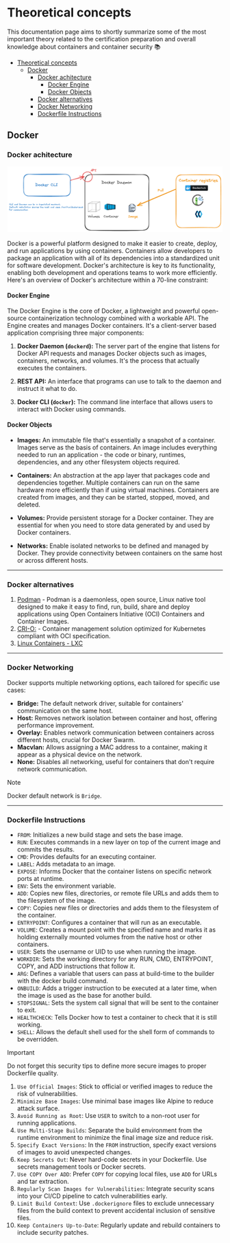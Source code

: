 # Theoretical concepts

This documentation page aims to shortly summarize some of the most important theory related to the certification preparation and overall knowledge about containers and container security 📚

- [Theoretical concepts](#theoretical-concepts)
  - [Docker](#docker)
    - [Docker achitecture](#docker-achitecture)
      - [Docker Engine](#docker-engine)
      - [Docker Objects](#docker-objects)
    - [Docker alternatives](#docker-alternatives)
    - [Docker Networking](#docker-networking)
    - [Dockerfile Instructions](#dockerfile-instructions)

## Docker

### Docker achitecture

![Docker architecture](docs/img/ccse-docker-architecture.png)

Docker is a powerful platform designed to make it easier to create, deploy, and run applications by using containers. Containers allow developers to package an application with all of its dependencies into a standardized unit for software development. Docker's architecture is key to its functionality, enabling both development and operations teams to work more efficiently. Here's an overview of Docker's architecture within a 70-line constraint:

#### Docker Engine

The Docker Engine is the core of Docker, a lightweight and powerful open-source containerization technology combined with a workable API. The Engine creates and manages Docker containers. It's a client-server based application comprising three major components:

1. **Docker Daemon (`dockerd`):** The server part of the engine that listens for Docker API requests and manages Docker objects such as images, containers, networks, and volumes. It's the process that actually executes the containers.

2. **REST API:** An interface that programs can use to talk to the daemon and instruct it what to do.

3. **Docker CLI (`docker`):** The command line interface that allows users to interact with Docker using commands.

#### Docker Objects

- **Images:** An immutable file that's essentially a snapshot of a container. Images serve as the basis of containers. An image includes everything needed to run an application - the code or binary, runtimes, dependencies, and any other filesystem objects required.

- **Containers:** An abstraction at the app layer that packages code and dependencies together. Multiple containers can run on the same hardware more efficiently than if using virtual machines. Containers are created from images, and they can be started, stopped, moved, and deleted.

- **Volumes:** Provide persistent storage for a Docker container. They are essential for when you need to store data generated by and used by Docker containers.

- **Networks:** Enable isolated networks to be defined and managed by Docker. They provide connectivity between containers on the same host or across different hosts.

---

### Docker alternatives

1. [Podman](https://podman.io/) - Podman is a daemonless, open source, Linux native tool designed to make it easy to find, run, build, share and deploy applications using Open Containers Initiative (OCI) Containers and Container Images.
2. [CRI-O:](https://cri-o.io/) - Container management solution optimized for Kubernetes compliant with OCI specification.
3. [Linux Containers - LXC](https://linuxcontainers.org/lxc/getting-started/)

---

### Docker Networking

Docker supports multiple networking options, each tailored for specific use cases:

- **Bridge:** The default network driver, suitable for containers' communication on the same host.
- **Host:** Removes network isolation between container and host, offering performance improvement.
- **Overlay:** Enables network communication between containers across different hosts, crucial for Docker Swarm.
- **Macvlan:** Allows assigning a MAC address to a container, making it appear as a physical device on the network.
- **None:** Disables all networking, useful for containers that don't require network communication.

> [!NOTE]
> Docker default network is `Bridge`.

---

### Dockerfile Instructions

- `FROM`: Initializes a new build stage and sets the base image.
- `RUN`: Executes commands in a new layer on top of the current image and commits the results.
- `CMD`: Provides defaults for an executing container.
- `LABEL`: Adds metadata to an image.
- `EXPOSE`: Informs Docker that the container listens on specific network ports at runtime.
- `ENV`: Sets the environment variable.
- `ADD`: Copies new files, directories, or remote file URLs and adds them to the filesystem of the image.
- `COPY`: Copies new files or directories and adds them to the filesystem of the container.
- `ENTRYPOINT`: Configures a container that will run as an executable.
- `VOLUME`: Creates a mount point with the specified name and marks it as holding externally mounted volumes from the native host or other containers.
- `USER`: Sets the username or UID to use when running the image.
- `WORKDIR`: Sets the working directory for any RUN, CMD, ENTRYPOINT, COPY, and ADD instructions that follow it.
- `ARG`: Defines a variable that users can pass at build-time to the builder with the docker build command.
- `ONBUILD`: Adds a trigger instruction to be executed at a later time, when the image is used as the base for another build.
- `STOPSIGNAL`: Sets the system call signal that will be sent to the container to exit.
- `HEALTHCHECK`: Tells Docker how to test a container to check that it is still working.
- `SHELL`: Allows the default shell used for the shell form of commands to be overridden.

> [!IMPORTANT]
> Do not forget this security tips to define more secure images to proper Dockerfile quality.

1. `Use Official Images`: Stick to official or verified images to reduce the risk of vulnerabilities.
2. `Minimize Base Images`: Use minimal base images like Alpine to reduce attack surface.
3. `Avoid Running as Root`: Use `USER` to switch to a non-root user for running applications.
4. `Use Multi-Stage Builds`: Separate the build environment from the runtime environment to minimize the final image size and reduce risk.
5. `Specify Exact Versions`: In the `FROM` instruction, specify exact versions of images to avoid unexpected changes.
6. `Keep Secrets Out`: Never hard-code secrets in your Dockerfile. Use secrets management tools or Docker secrets.
7. `Use COPY Over ADD`: Prefer `COPY` for copying local files, use `ADD` for URLs and tar extraction.
8. `Regularly Scan Images for Vulnerabilities`: Integrate security scans into your CI/CD pipeline to catch vulnerabilities early.
9. `Limit Build Context`: Use `.dockerignore` files to exclude unnecessary files from the build context to prevent accidental inclusion of sensitive files.
10. `Keep Containers Up-to-Date`: Regularly update and rebuild containers to include security patches.
